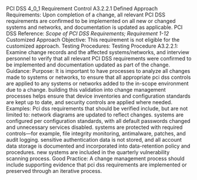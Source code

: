 PCI DSS 4_0_1 Requirement Control A3.2.2.1 Defined Approach Requirements: Upon completion of a change, all relevant PCI DSS requirements are confirmed to be implemented on all new or changed systems and networks, and documentation is updated as applicable. PCI DSS Reference: _Scope of PCI DSS_ _Requirements; Requirement 1-12_ Customized Approach Objective: This requirement is not eligible for the customized approach. Testing Procedures: Testing Procedure A3.2.2.1: Examine change records and the affected systems/networks, and interview personnel to verify that all relevant PCI DSS requirements were confirmed to be implemented and documentation updated as part of the change. Guidance: Purpose: It is important to have processes to analyze all changes made to systems or networks, to ensure that all appropriate pci dss controls are applied to any systems or networks added to the in-scope environment due to a change. building this validation into change management processes helps ensure that device inventories and configuration standards are kept up to date, and security controls are applied where needed. Examples: Pci dss requirements that should be verified include, but are not limited to: network diagrams are updated to reflect changes. systems are configured per configuration standards, with all default passwords changed and unnecessary services disabled. systems are protected with required controls—for example, file integrity monitoring, antimalware, patches, and audit logging. sensitive authentication data is not stored, and all account data storage is documented and incorporated into data-retention policy and procedures. new systems are included in the quarterly vulnerability scanning process. Good Practice: A change management process should include supporting evidence that pci dss requirements are implemented or preserved through an iterative process.